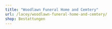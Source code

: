 ```yaml
---
title: "Woodlawn Funeral Home and Cemtery"
url: /lacey/woodlawn-funeral-home-and-cemtery/
shop: Bestattungen
---
```

